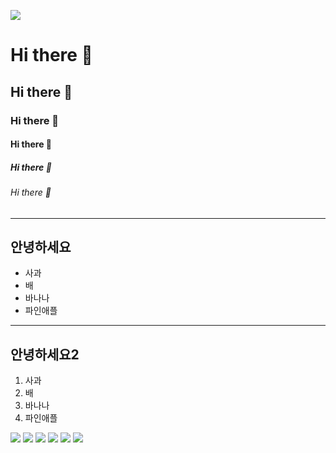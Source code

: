 <p>
<img src="https://capsule-render.vercel.app/api?type=wave&&color=3DDC84&height=300&section=header&text=capsule%20render&fontSize=90" />
</p>

<!--마크다운 태그 -->
# Hi there 👋
## Hi there 👋
### Hi there 👋
#### Hi there 👋
##### Hi there 👋
###### Hi there 👋

<hr/>
<h2>안녕하세요</h2>
<ul>
  <li>사과</li>
  <li>배</li>
  <li>바나나</li>
  <li>파인애플</li>
</ul>

<hr/>

<h2>안녕하세요2</h2>
<ol>
  <li>사과</li>
  <li>배</li>
  <li>바나나</li>
  <li>파인애플</li>
</ol>

<img src="https://img.shields.io/badge/길동1-000000?style=badge&logo=Google Photos&logoColor=4285F4"/>
<img src="https://img.shields.io/badge/길동2-000000?style=for-the-badge&logo=Google Photos&logoColor=4285F4"/>
<img src="https://img.shields.io/badge/길동3-000000?style=plastic&logo=Google Photos&logoColor=4285F4"/>
<img src="https://img.shields.io/badge/길동3-000000?style=flat&logo=Google Photos&logoColor=4285F4"/>
<img src="https://img.shields.io/badge/길동3-000000?style=flat-square&logo=Google Photos&logoColor=4285F4"/>
<img src="https://img.shields.io/badge/길동3-000000?style=social&logo=Google Photos&logoColor=4285F4"/>
